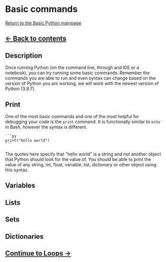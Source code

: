 # Basic commands

[Return to the Basic Python mainpage](https://luger-lab.github.io/coding-tutorials/basic_python/)

## [&larr; Back to contents](https://luger-lab.github.io/coding-tutorials/basic_python/)

## Description
Once running Python (on the command line, through and IDE or a notebook), you can try running some basic commands. Remember the commands you are able to run and even syntax can change based on the version of Python you are working, we will work with the newest version of Python (3.9.7).   

## Print
One of the most basic commands and one of the most helpful for debugging your code is the `print` command. It is functionally similar to `echo` in Bash, however the syntax is different.

    ```py
    print("hello world")
    ```

The quotes here specify that "hello world" is a string and not another object that Python should look for the value of. You should be able to print the value of any string, int, float, variable, list, dictionary or other object using this syntax.
## Variables
## Lists
## Sets
## Dictionaries

## [Continue to Loops &rarr;](https://luger-lab.github.io/coding-tutorials/basic_python/loops/)
